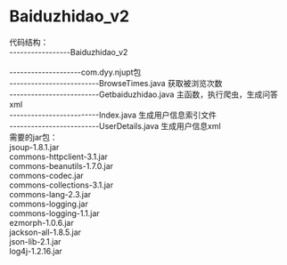 # Baiduzhidao_v2
   代码结构：<br/> 
-----------------Baiduzhidao_v2<br/>             
--------------------com.dyy.njupt包<br/> 
-------------------------BrowseTimes.java        获取被浏览次数<br/> 
-------------------------Getbaiduzhidao.java     主函数，执行爬虫，生成问答xml<br/> 
-------------------------Index.java              生成用户信息索引文件<br/> 
-------------------------UserDetails.java        生成用户信息xml<br/> 
    需要的jar包：<br/> 
       jsoup-1.8.1.jar<br/> 
       commons-httpclient-3.1.jar<br/> 
       commons-beanutils-1.7.0.jar<br/> 
       commons-codec.jar<br/> 
       commons-collections-3.1.jar<br/> 
       commons-lang-2.3.jar<br/> 
       commons-logging.jar<br/> 
       commons-logging-1.1.jar<br/> 
       ezmorph-1.0.6.jar<br/> 
       jackson-all-1.8.5.jar<br/> 
       json-lib-2.1.jar<br/> 
       log4j-1.2.16.jar<br/> 
              
